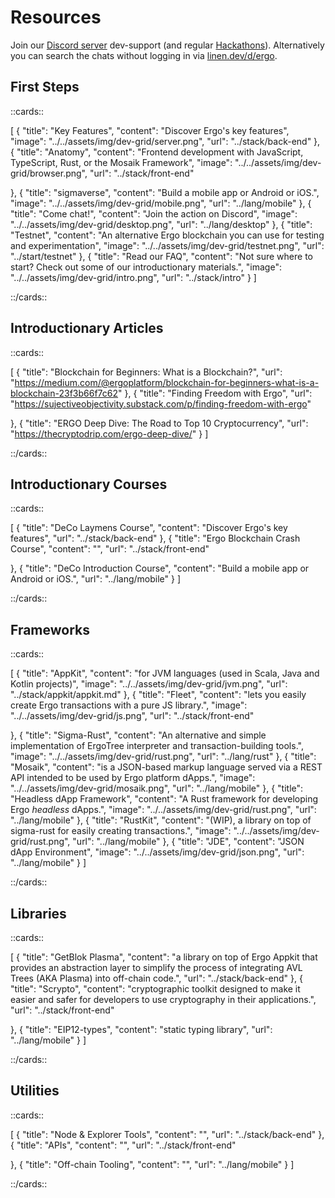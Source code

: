 # Resources

Join our [Discord server](https://discord.gg/7kWWQeMCwe) dev-support (and regular [Hackathons](ergohack.md)). Alternatively you can search the chats without logging in via [linen.dev/d/ergo](https://www.linen.dev/d/ergo).

## First Steps

::cards::

[
  {
    "title": "Key Features",
    "content": "Discover Ergo's key features",
    "image": "../../assets/img/dev-grid/server.png",
    "url": "../stack/back-end"
  },
  {
    "title": "Anatomy",
    "content": "Frontend development with JavaScript, TypeScript, Rust, or the Mosaik Framework",
    "image": "../../assets/img/dev-grid/browser.png",
    "url": "../stack/front-end"

  },
  {
    "title": "sigmaverse",
    "content": "Build a mobile app or Android or iOS.",
    "image": "../../assets/img/dev-grid/mobile.png",
    "url": "../lang/mobile"
  },
  {
    "title": "Come chat!",
    "content": "Join the action on Discord",
    "image": "../../assets/img/dev-grid/desktop.png",
    "url": "../lang/desktop"
  },
  {
    "title": "Testnet",
    "content": "An alternative Ergo blockchain you can use for testing and experimentation",
    "image": "../../assets/img/dev-grid/testnet.png",
    "url": "../start/testnet"
  },
  {
    "title": "Read our FAQ",
    "content": "Not sure where to start? Check out some of our introductionary materials.",
    "image": "../../assets/img/dev-grid/intro.png",
    "url": "../stack/intro"
  }
]

::/cards::

## Introductionary Articles

::cards::

[
  {
    "title": "Blockchain for Beginners: What is a Blockchain?",
    "url": "https://medium.com/@ergoplatform/blockchain-for-beginners-what-is-a-blockchain-23f3b66f7c62"
  },
  {
    "title": "Finding Freedom with Ergo",
    "url": "https://sujectiveobjectivity.substack.com/p/finding-freedom-with-ergo"

  },
  {
    "title": "ERGO Deep Dive: The Road to Top 10 Cryptocurrency",
    "url": "https://thecryptodrip.com/ergo-deep-dive/"
  }
]

::/cards::


## Introductionary Courses

::cards::

[
  {
    "title": "DeCo Laymens Course",
    "content": "Discover Ergo's key features",
    "url": "../stack/back-end"
  },
  {
    "title": "Ergo Blockchain Crash Course",
    "content": "",
    "url": "../stack/front-end"

  },
  {
    "title": "DeCo Introduction Course",
    "content": "Build a mobile app or Android or iOS.",
    "url": "../lang/mobile"
  }
]

::/cards::



## Frameworks

::cards::

[
  {
    "title": "AppKit",
    "content": "for JVM languages (used in Scala, Java and Kotlin projects)",
    "image": "../../assets/img/dev-grid/jvm.png",
    "url": "../stack/appkit/appkit.md"
  },
  {
    "title": "Fleet",
    "content": "lets you easily create Ergo transactions with a pure JS library.",
    "image": "../../assets/img/dev-grid/js.png",
    "url": "../stack/front-end"

  },
  {
    "title": "Sigma-Rust",
    "content": "An alternative and simple implementation of ErgoTree interpreter and transaction-building tools.",
    "image": "../../assets/img/dev-grid/rust.png",
    "url": "../lang/rust"
  },
  {
    "title": "Mosaik",
    "content": "is a JSON-based markup language served via a REST API intended to be used by Ergo platform dApps.",
    "image": "../../assets/img/dev-grid/mosaik.png",
    "url": "../lang/mobile"
  },
  {
    "title": "Headless dApp Framework",
    "content": "A Rust framework for developing Ergo *headless* dApps.",
    "image": "../../assets/img/dev-grid/rust.png",
    "url": "../lang/mobile"
  },
  {
    "title": "RustKit",
    "content": "(WIP), a library on top of sigma-rust for easily creating transactions.",
    "image": "../../assets/img/dev-grid/rust.png",
    "url": "../lang/mobile"
  },
  {
    "title": "JDE",
    "content": "JSON dApp Environment",
    "image": "../../assets/img/dev-grid/json.png",
    "url": "../lang/mobile"
  }
]

::/cards::


## Libraries

::cards::

[
  {
    "title": "GetBlok Plasma",
    "content": "a library on top of Ergo Appkit that provides an abstraction layer to simplify the process of integrating AVL Trees (AKA Plasma) into off-chain code.",
    "url": "../stack/back-end"
  },
  {
    "title": "Scrypto",
    "content": "cryptographic toolkit designed to make it easier and safer for developers to use cryptography in their applications.",
    "url": "../stack/front-end"

  },
  {
    "title": "EIP12-types",
    "content": "static typing library",
    "url": "../lang/mobile"
  }
]

::/cards::



## Utilities 

::cards::

[
  {
    "title": "Node & Explorer Tools",
    "content": "",
    "url": "../stack/back-end"
  },
  {
    "title": "APIs",
    "content": "",
    "url": "../stack/front-end"

  },
  {
    "title": "Off-chain Tooling",
    "content": "",
    "url": "../lang/mobile"
  }
]

::/cards::






